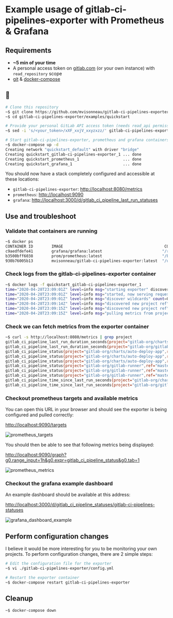 # Example usage of gitlab-ci-pipelines-exporter with Prometheus & Grafana

## Requirements

- **~5 min of your time**
- A personal access token on [gitlab.com](https://docs.gitlab.com/ee/user/profile/personal_access_tokens.html) (or your own instance) with `read_repository` scope
- [git](https://git-scm.com/) & [docker-compose](https://docs.docker.com/compose/)

## 🚀

```bash
# Clone this repository
~$ git clone https://github.com/mvisonneau/gitlab-ci-pipelines-exporter.git
~$ cd gitlab-ci-pipelines-exporter/examples/quickstart

# Provide your personal GitLab API access token (needs read_api permissions)
~$ sed -i 's/<your_token>/xXF_xxjV_xxyzxzz/' gitlab-ci-pipelines-exporter/config.yml

# Start gitlab-ci-pipelines-exporter, prometheus and grafana containers !
~$ docker-compose up -d
Creating network "quickstart_default" with driver "bridge"
Creating quickstart_gitlab-ci-pipelines-exporter_1 ... done
Creating quickstart_prometheus_1                   ... done
Creating quickstart_grafana_1                      ... done
```

You should now have a stack completely configured and accessible at these locations:

- `gitlab-ci-pipelines-exporter`: [http://localhost:8080/metrics](http://localhost:8080/metrics)
- `prometheus`: [http://localhost:9090](http://localhost:9090)
- `grafana`: [http://localhost:3000/d/gitlab_ci_pipeline_last_run_statuses](localhost:3000/d/gitlab_ci_pipeline_last_run_statuses)

## Use and troubleshoot

### Validate that containers are running

```bash
~$ docker ps
CONTAINER ID        IMAGE                                            COMMAND                  CREATED             STATUS              PORTS                    NAMES
c9aedfdefe41        grafana/grafana:latest                          "/run.sh"                6 seconds ago       Up 4 seconds        0.0.0.0:3000->3000/tcp   quickstart_grafana_1
b3500bff6038        prom/prometheus:latest                          "/bin/prometheus --c…"   7 seconds ago       Up 5 seconds        0.0.0.0:9090->9090/tcp   quickstart_prometheus_1
930b76005b13        mvisonneau/gitlab-ci-pipelines-exporter:latest  "/usr/local/bin/gitl…"   8 seconds ago       Up 6 seconds        0.0.0.0:8080->8080/tcp   quickstart_gitlab-ci-pipelines-exporter_1
```

### Check logs from the gitlab-ci-pipelines-exporter container

```bash
~$ docker logs -f quickstart_gitlab-ci-pipelines-exporter_1
time="2020-04-28T23:09:01Z" level=info msg="starting exporter" discover-projects-refs-interval=300s discover-wildcard-projects-interval=1800s gitlab-endpoint="https://gitlab.com" on-init-fetch-refs-from-pipelines=false pulling-projects-refs-interval=30s rate-limit=10rps
time="2020-04-28T23:09:01Z" level=info msg="started, now serving requests" listen-address=":8080"
time="2020-04-28T23:09:01Z" level=info msg="discover wildcards" count=0
time="2020-04-28T23:09:14Z" level=info msg="discovered new project ref" project-id=250833 project-path-with-namespace=gitlab-org/gitlab-runner project-ref=master project-ref-kind=branch
time="2020-04-28T23:09:15Z" level=info msg="discovered new project ref" project-id=11915984 project-path-with-namespace=gitlab-org/charts/auto-deploy-app project-ref=master project-ref-kind=branch
time="2020-04-28T23:09:15Z" level=info msg="pulling metrics from projects refs" count=2
```

### Check we can fetch metrics from the exporter container

```bash
~$ curl -s http://localhost:8080/metrics | grep project
gitlab_ci_pipeline_last_run_duration_seconds{project="gitlab-org/charts/auto-deploy-app",ref="master"} 36
gitlab_ci_pipeline_last_run_duration_seconds{project="gitlab-org/gitlab-runner",ref="master"} 3875
gitlab_ci_pipeline_status{project="gitlab-org/charts/auto-deploy-app",ref="master",status="failed"} 0
gitlab_ci_pipeline_status{project="gitlab-org/charts/auto-deploy-app",ref="master",status="running"} 0
gitlab_ci_pipeline_status{project="gitlab-org/charts/auto-deploy-app",ref="master",status="success"} 1
gitlab_ci_pipeline_status{project="gitlab-org/gitlab-runner",ref="master",status="failed"} 0
gitlab_ci_pipeline_status{project="gitlab-org/gitlab-runner",ref="master",status="running"} 0
gitlab_ci_pipeline_status{project="gitlab-org/gitlab-runner",ref="master",status="success"} 1
gitlab_ci_pipeline_time_since_last_run_seconds{project="gitlab-org/charts/auto-deploy-app",ref="master"} 1.251363e+06
gitlab_ci_pipeline_time_since_last_run_seconds{project="gitlab-org/gitlab-runner",ref="master"} 91799
```

### Checkout prometheus targets and available metrics

You can open this URL in your browser and should see the exporter is being configured and pulled correctly:

[http://localhost:9090/targets](http://localhost:9090/targets)

![prometheus_targets](/docs/images/prometheus_targets.png)

You should then be able to see that following metrics being displayed:

[http://localhost:9090/graph?g0.range_input=1h&g0.expr=gitlab_ci_pipeline_status&g0.tab=1](http://localhost:9090/graph?g0.range_input=1h&g0.expr=gitlab_ci_pipeline_status&g0.tab=1)

![prometheus_metrics](/docs/images/prometheus_metrics.png)

### Checkout the grafana example dashboard

An example dashboard should be available at this address:

[http://localhost:3000/d/gitlab_ci_pipeline_statuses/gitlab-ci-pipelines-statuses](http://localhost:3000/d/gitlab_ci_pipeline_statuses/gitlab-ci-pipelines-statuses)

![grafana_dashboard_example](/docs/images/grafana_dashboard_example.png)

## Perform configuration changes

I believe it would be more interesting for you to be monitoring your own projects. To perform configuration changes, there are 2 simple steps:

```bash
# Edit the configuration file for the exporter
~$ vi ./gitlab-ci-pipelines-exporter/config.yml

# Restart the exporter container
~$ docker-compose restart gitlab-ci-pipelines-exporter
```

## Cleanup

```bash
~$ docker-compose down
```
